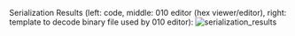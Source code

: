 Serialization Results (left: code, middle: 010 editor (hex viewer/editor), right: template to decode binary file used by 010 editor):
![serialization_results](https://github.com/vorlac/entity-serialization/assets/92295044/2d720f5d-cfec-42d4-92ba-845d080f0d11)
